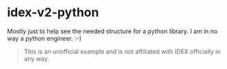 # idex-v2-python

Mostly just to help see the needed structure for a python library.  I am in no way a python engineer.  :-)

> This is an unofficial example and is not affiliated with IDEX officially in any way.  